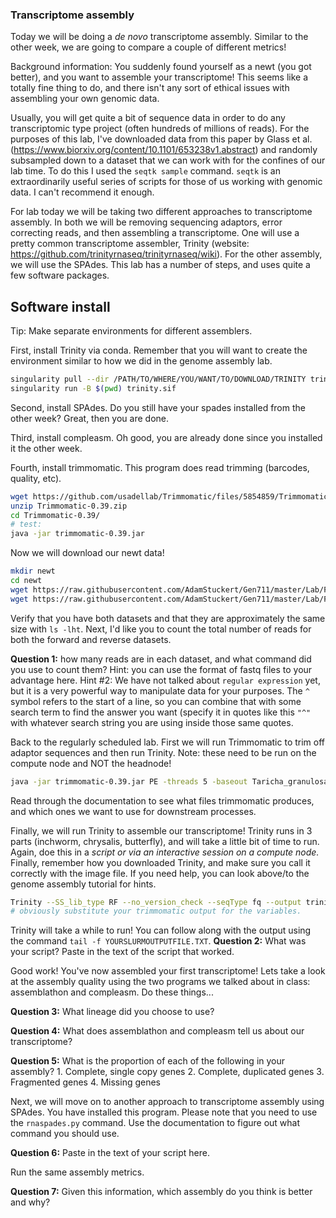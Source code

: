 ### Transcriptome assembly

Today we will be doing a *de novo* transcriptome assembly. Similar to the other week, we are going to compare a couple of different metrics!

Background information: You suddenly found yourself as a newt (you got better), and you want to assemble your transcriptome! This seems like a totally fine thing to do, and there isn't any sort of ethical issues with assembling your own genomic data. 

Usually, you will get quite a bit of sequence data in order to do any transcriptomic type project (often hundreds of millions of reads). For the purposes of this lab, I've downloaded data from this paper by Glass et al. (https://www.biorxiv.org/content/10.1101/653238v1.abstract) and randomly subsampled down to a dataset that we can work with for the confines of our lab time. To do this I used the `seqtk sample` command. `seqtk` is an extraordinarily useful series of scripts for those of us working with genomic data. I can't recommend it enough.


For lab today we will be taking two different approaches to transcriptome assembly. In both we will be removing sequencing adaptors, error correcting reads, and then assembling a transcriptome. One will use a pretty common transcriptome assembler, Trinity (website: https://github.com/trinityrnaseq/trinityrnaseq/wiki). For the other assembly, we will use the SPAdes. This lab has a number of steps, and uses quite a few software packages.

## Software install

Tip: Make separate environments for different assemblers.

First, install Trinity via conda. Remember that you will want to create the environment similar to how we did in the genome assembly lab.

```bash
singularity pull --dir /PATH/TO/WHERE/YOU/WANT/TO/DOWNLOAD/TRINITY trinity.sif docker://trinityrnaseq/trinityrnaseq:latest
singularity run -B $(pwd) trinity.sif

```

Second, install SPAdes. Do you still have your spades installed from the other week? Great, then you are done.

Third, install compleasm. Oh good, you are already done since you installed it the other week.

Fourth, install trimmomatic. This program does read trimming (barcodes, quality, etc).

```bash
wget https://github.com/usadellab/Trimmomatic/files/5854859/Trimmomatic-0.39.zip
unzip Trimmomatic-0.39.zip 
cd Trimmomatic-0.39/
# test:
java -jar trimmomatic-0.39.jar
```

 
Now we will download our newt data!

```bash
mkdir newt
cd newt
wget https://raw.githubusercontent.com/AdamStuckert/Gen711/master/Lab/Files/Taricha_granulosa_subsampled.1.fq
wget https://raw.githubusercontent.com/AdamStuckert/Gen711/master/Lab/Files/Taricha_granulosa_subsampled.2.fq
```

Verify that you have both datasets and that they are approximately the same size with `ls -lht`. Next, I'd like you to count the total number of reads for both the forward and reverse datasets. 

**Question 1:** how many reads are in each dataset, and what command did you use to count them? Hint: you can use the format of fastq files to your advantage here. Hint #2: We have not talked about `regular expression` yet, but it is a very powerful way to manipulate data for your purposes. The `^` symbol refers to the start of a line, so you can combine that with some search term to find the answer you want (specify it in quotes like this `"^"` with whatever search string you are using inside those same quotes.

Back to the regularly scheduled lab. First we will run Trimmomatic to trim off adaptor sequences and then run Trinity. Note: these need to be run on the compute node and NOT the headnode!

```bash
java -jar trimmomatic-0.39.jar PE -threads 5 -baseout Taricha_granulosa_subsampled.TRIM.fastq Taricha_granulosa_subsampled.1.fq Taricha_granulosa_subsampled.2.fq LEADING:3 TRAILING:3 ILLUMINACLIP:/project/stuckert/bioinformatics/lab7/barcodes.fa:2:30:10:8:TRUE MINLEN:25
```

Read through the documentation to see what files trimmomatic produces, and which ones we want to use for downstream processes.

Finally, we will run Trinity to assemble our transcriptome! Trinity runs in 3 parts (inchworm, chrysalis, butterfly), and will take a little bit of time to run. Again, doe this in a _script or via an interactive session on a compute node._ Finally, remember how you downloaded Trinity, and make sure you call it correctly with the image file. If you need help, you can look above/to the genome assembly tutorial for hints.

```bash
Trinity --SS_lib_type RF --no_version_check --seqType fq --output trinity/ --max_memory 15G --left $OUTPUT_FROM_TIMMOMATIC_LEFT  --right $OUTPUT_FROM_TIMMOMATIC_RIGHT  --CPU 5 --inchworm_cpu 5 --full_cleanup --no_bowtie
# obviously substitute your trimmomatic output for the variables.
```

Trinity will take a while to run! You can follow along with the output using the command `tail -f YOURSLURMOUTPUTFILE.TXT`. 
**Question 2:** What was your script? Paste in the text of the script that worked.

Good work! You've now assembled your first transcriptome! Lets take a look at the assembly quality using the two programs we talked about in class: assemblathon and compleasm. Do these things...

**Question 3:** What lineage did you choose to use? 

**Question 4:** What does assemblathon and compleasm tell us about our transcriptome?


**Question 5:** What is the proportion of each of the following in your assembly?
	1. Complete, single copy genes
	2. Complete, duplicated genes
	3. Fragmented genes
	4. Missing genes


Next, we will move on to another approach to transcriptome assembly using SPAdes. You have installed this program. Please note that you need to use the `rnaspades.py` command. Use the documentation to figure out what command you should use.

**Question 6:** Paste in the text of your script here.

Run the same assembly metrics.

**Question 7:** Given this information, which assembly do you think is better and why?

